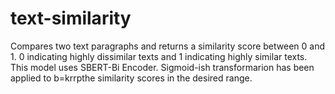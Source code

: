 # text-similarity
Compares two text paragraphs and returns a similarity score between 0 and 1. 0 indicating highly dissimilar texts and 1 indicating highly similar texts.
This model uses SBERT-Bi Encoder. Sigmoid-ish transformarion has been applied to b=krrpthe similarity scores in the desired range.
